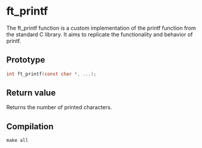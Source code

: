 # ft_printf
The ft_printf function is a custom implementation of the printf function from the standard C library. It aims to replicate the functionality and behavior of printf.
## Prototype
```c
int ft_printf(const char *, ...);
```
## Return value
Returns the number of printed characters.
## Compilation
```shell
make all
```
